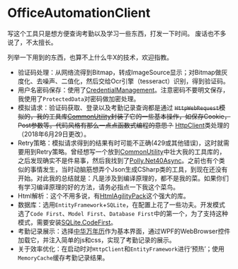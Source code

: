 ﻿# OfficeAutomationClient

写这个工具只是想方便查询考勤以及学习一些东西，打发一下时间。
废话也不多说了，不太擅长。

列举一下用到的东西，也算不上什么牛X的技术，欢迎指教。

- 验证码处理：从网络流得到Bitmap，转成ImageSource显示；对Bitmap做灰度化、去噪声、二值化，然后交给Ocr引擎（tesseract）识别，得到验证码。
- 用户名密码保存：使用了[CredentialManagement](https://www.nuget.org/packages/CredentialManagement/)。注意密码不要明文保存，我使用了`ProtectedData`对密码做加密处理。
- 模拟请求：验证码获取、登录以及考勤记录查询都是通过 ~~`HttpWebRequest`模拟的，我的工具库[CommonUtility](https://www.nuget.org/packages/Net.Liap.CommonUtility/)封装了它的一些基本操作，如保存Cookie，Post参数等。代码风格有那么一点点函数式编程的意思？~~ [HttpClient](https://www.nuget.org/packages/Microsoft.Net.Http/)类处理的（2018年6月29日更改）。
- Retry策略：模拟请求得到的结果有时可能不正确(429或其他错误)，这时就需要用到Retry策略。曾经想写一个放到[CommonUtility](https://www.nuget.org/packages/Net.Liap.CommonUtility/)中壮大我的工具库的，之后发现确实不是件易事，然后我找到了[Polly.Net40Async](https://www.nuget.org/packages/Polly.Net40Async/)。之前也有个类似的事情发生，当时动脑筋想弄个Json生成CSharp类的工具，到现在还没有开始。对此我的总结就是：凡是涉及到编译原理的，都不是我的菜。如果你们有学习编译原理的好的方法，请务必指点一下我这个菜鸟。
- Html解析：这个不用多说，有[HtmlAgilityPack](https://www.nuget.org/packages/HtmlAgilityPack/)这个强大的库。
- 数据库：选用`EntityFramework`+`SQLite`，在配置上花了一些功夫。开发模式选了`Code First`、`Model First`、`Database First`中的第一个，为了支持这种模式，需要安装[SQLite.CodeFirst](https://www.nuget.org/packages/SQLite.CodeFirst/)。
- 考勤记录展示：选择[中华万年历](http://yun.rili.cn/wnl/index.html)作为基本界面，通过WPF的WebBrowser控件加载它，并注入简单的js和css，实现了考勤记录的展示。
- 关于效率优化：在启动时对`HttpClient`和`EntityFramework`进行‘预热’；使用`MemoryCache`缓存考勤记录结果。
